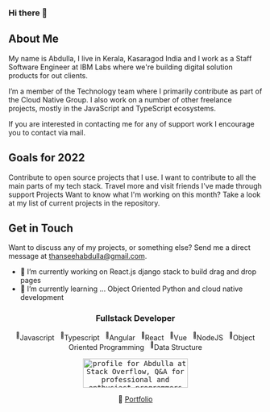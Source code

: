 ### Hi there 👋

## About Me
My name is Abdulla, I live in Kerala, Kasaragod India and I work as a Staff Software Engineer at IBM Labs where we're building digital solution products for out clients.

I’m a member of the Technology team where I primarily contribute as part of the Cloud Native Group. I also work on a number of other freelance projects, mostly in the JavaScript and TypeScript ecosystems.

If you are interested in contacting me for any of support work I encourage you to contact via mail.

## Goals for 2022
Contribute to open source projects that I use. I want to contribute to all the main parts of my tech stack.
Travel more and visit friends I've made through support
Projects
Want to know what I'm working on this month? Take a look at my list of current projects in the repository.

## Get in Touch
Want to discuss any of my projects, or something else? Send me a direct message at thanseehabdulla@gmail.com.

- 🔭 I’m currently working on React.js django stack to build drag and drop pages
- 🌱 I’m currently learning ... Object Oriented Python and cloud native development

<div align="center">

  ### Fullstack Developer

  <p>
    <sup>💪</sup>Javascript&nbsp;&nbsp;&nbsp;<sup>💪</sup>Typescript&nbsp;&nbsp;&nbsp;<sup>💪</sup>Angular&nbsp;&nbsp;&nbsp;<sup>💪</sup>React&nbsp;&nbsp;&nbsp;<sup>💪</sup>Vue&nbsp;&nbsp;&nbsp;<sup>💪</sup>NodeJS&nbsp;&nbsp;&nbsp;<sup>💪</sup>Object Oriented Programming&nbsp;&nbsp;&nbsp;<sup>💪</sup>Data Structure
  </p>

  <p>
    <kbd>
      <a href="https://stackoverflow.com/users/8676214"><img src="https://stackoverflow.com/users/flair/8676214.png" width="208" height="58" alt="profile for Abdulla at Stack Overflow, Q&amp;A for professional and enthusiast programmers" title="profile for Abdulla at Stack Overflow, Q&amp;A for professional and enthusiast programmers"></a>
    </kbd>
  </p>
  
  <p>🔗 <a href="http://meabdullathanseeh.web.app">Portfolio</a></p></p>

</div>
